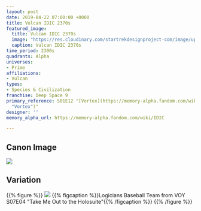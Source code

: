 ```yaml
---
layout: post
date: 2019-04-22 07:00:00 +0000
title: Vulcan IDIC 2370s
featured_image:
  title: Vulcan IDIC 2370s
  image: "https://res.cloudinary.com/startrekdesignproject-com/image/upload/v1555953262/IDIC2370s.png"
  caption: Vulcan IDIC 2370s
time_period: 2300s
quadrants: Alpha
universes:
- Prime
affiliations:
- Vulcan
types:
- Species & Civilization
franchise: Deep Space 9
primary_reference: S01E12 "[Vortex](https://memory-alpha.fandom.com/wiki/Vortex
  "Vortex")"
designer: ''
memory_alpha_url: https://memory-alpha.fandom.com/wiki/IDIC

---
```

## Canon Image

![](https://res.cloudinary.com/startrekdesignproject-com/image/upload/v1555953262/IDIC2370s1.jpg)

## Variation

{{% figure %}}
![](https://res.cloudinary.com/startrekdesignproject-com/image/upload/v1555953262/IDIC2370sVar.jpg)
{{% figcaption %}}Logicians Baseball Team from VOY S07E04 "Take Me Out to the Holosuite"{{% /figcaption %}}
{{% /figure %}}
